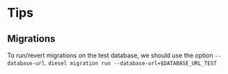 # Tips

## Migrations
To run/revert migrations on the test database, we should use the option `--database-url`.
`diesel migration run --database-url=$DATABASE_URL_TEST`